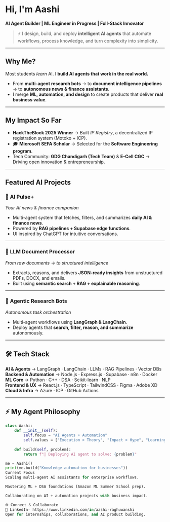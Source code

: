 # Hi, I'm Aashi  

**AI Agent Builder | ML Engineer in Progress | Full-Stack Innovator**  

> ⚡ I design, build, and deploy **intelligent AI agents** that automate workflows, process knowledge, and turn complexity into simplicity.  

---

## Why Me?  
Most students *learn* AI. I **build AI agents that work in the real world.**  
- From **multi-agent research bots** → to **document intelligence pipelines** → to **autonomous news & finance assistants**.  
- I merge **ML, automation, and design** to create products that deliver **real business value**.  

---

##  My Impact So Far  
-  **HackTheBlock 2025 Winner** → Built *IP Registry*, a decentralized IP registration system (Motoko + ICP).  
- 🎓 **Microsoft SEFA Scholar** → Selected for the **Software Engineering program**.  
-  Tech Community: **GDG Chandigarh (Tech Team)** & **E-Cell CGC** → Driving open innovation & entrepreneurship.  

---

##  Featured AI Projects  

### 🔹 **AI Pulse+**  
*Your AI news & finance companion*  
- Multi-agent system that fetches, filters, and summarizes **daily AI & finance news**.  
- Powered by **RAG pipelines + Supabase edge functions**.  
- UI inspired by ChatGPT for intuitive conversations.  

---

### 🔹 **LLM Document Processor**  
*From raw documents → to structured intelligence*  
- Extracts, reasons, and delivers **JSON-ready insights** from unstructured PDFs, DOCX, and emails.  
- Built using **semantic search + RAG + explainable reasoning**.  

---

### 🔹 **Agentic Research Bots**  
*Autonomous task orchestration*  
- Multi-agent workflows using **LangGraph & LangChain**.  
- Deploy agents that **search, filter, reason, and summarize** autonomously.  

---

## 🛠 Tech Stack  

**AI & Agents** → LangGraph · LangChain · LLMs · RAG Pipelines · Vector DBs  
**Backend & Automation** → Node.js · Express.js · Supabase · n8n · Docker  
**ML Core** → Python · C++ · DSA · Scikit-learn · NLP  
**Frontend & UX** → React.js · TypeScript · TailwindCSS · Figma · Adobe XD  
**Cloud & Infra** → Azure · ICP · GitHub Actions  

---

## ⚡ My Agent Philosophy  
```python
class Aashi:
    def __init__(self):
        self.focus = "AI Agents + Automation"
        self.values = ["Execution > Theory", "Impact > Hype", "Learning Never Stops"]
    
    def build(self, problem):
        return f"🤖 Deploying AI agent to solve: {problem}"

me = Aashi()
print(me.build("Knowledge automation for businesses"))
Current Focus
Scaling multi-agent AI assistants for enterprise workflows.

Mastering ML + DSA foundations (Amazon ML Summer School prep).

Collaborating on AI + automation projects with business impact.

🌐 Connect & Collaborate
📌 LinkedIn- https://www.linkedin.com/in/aashi-raghuwanshi  
Open for internships, collaborations, and AI product building.
